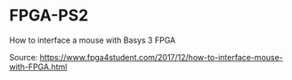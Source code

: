 # FPGA-PS2
How to interface a mouse with Basys 3 FPGA

Source:
https://www.fpga4student.com/2017/12/how-to-interface-mouse-with-FPGA.html
